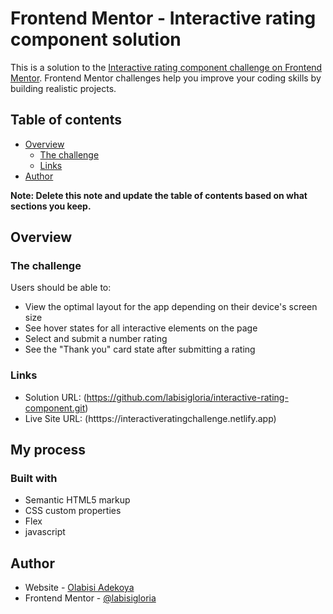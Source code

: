 # Frontend Mentor - Interactive rating component solution

This is a solution to the [Interactive rating component challenge on Frontend Mentor](https://www.frontendmentor.io/challenges/interactive-rating-component-koxpeBUmI). Frontend Mentor challenges help you improve your coding skills by building realistic projects. 

## Table of contents

- [Overview](#overview)
  - [The challenge](#the-challenge)
  - [Links](#links)
- [Author](#author)

**Note: Delete this note and update the table of contents based on what sections you keep.**

## Overview

### The challenge

Users should be able to:

- View the optimal layout for the app depending on their device's screen size
- See hover states for all interactive elements on the page
- Select and submit a number rating
- See the "Thank you" card state after submitting a rating


### Links

- Solution URL: (https://github.com/labisigloria/interactive-rating-component.git)
- Live Site URL: (htttps://interactiveratingchallenge.netlify.app)

## My process

### Built with

- Semantic HTML5 markup
- CSS custom properties
- Flex
- javascript

## Author

- Website - [Olabisi Adekoya](https://github.com/labisigloria)
- Frontend Mentor - [@labisigloria](https://www.frontendmentor.io/profile/labisigloria)


